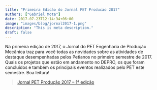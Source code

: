 ```yaml
---
title: "Primeira Edicão do Jornal PET Producao 2017"
authors: ["Gabriel Mota"]
date: 2017-07-23T12:14:34+06:00
image: "images/blog/jornal2017-1.png"
description: "This is meta description."
draft: false
---
```


Na primeira edição de 2017, o Jornal do PET Engenharia de Produção Mecânica traz para você todas as novidades sobre as atividades de destaque desempenhadas pelos Petianos no primeiro semestre de 2017. Quais os projetos que estão em andamento no DEPRO, os que foram concluídos e também os principais eventos realizados pelo PET este semestre. Boa leitura!

> [Jornal PET Produção 2017 – 1ª edição](http://www.petprod.ufc.br/wp-content/uploads/2017/07/Jornal-PET-Produ%C3%A7%C3%A3o-2017-Ed1.pdf)
